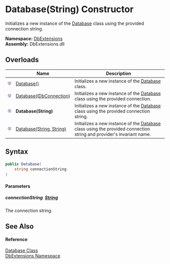 Database(String) Constructor
============================
Initializes a new instance of the [Database][1] class using the provided connection string.
  
**Namespace:** [DbExtensions][2]  
**Assembly:** DbExtensions.dll

Overloads
---------

|                  | Name                          | Description                                                                                                               |
| ---------------- | ----------------------------- | ------------------------------------------------------------------------------------------------------------------------- |
| ![Public method] | [Database()][3]               | Initializes a new instance of the [Database][1] class.                                                                    |
| ![Public method] | [Database(IDbConnection)][4]  | Initializes a new instance of the [Database][1] class using the provided connection.                                      |
| ![Public method] | **Database(String)**          | Initializes a new instance of the [Database][1] class using the provided connection string.                               |
| ![Public method] | [Database(String, String)][5] | Initializes a new instance of the [Database][1] class using the provided connection string and provider's invariant name. |


Syntax
------

```csharp
public Database(
	string connectionString
)
```

#### Parameters

##### *connectionString*  [String][6]
The connection string.


See Also
--------

#### Reference
[Database Class][1]  
[DbExtensions Namespace][2]  

[1]: README.md
[2]: ../README.md
[3]: _ctor.md
[4]: _ctor_1.md
[5]: _ctor_3.md
[6]: https://learn.microsoft.com/dotnet/api/system.string
[Public method]: ../../icons/pubmethod.svg "Public method"